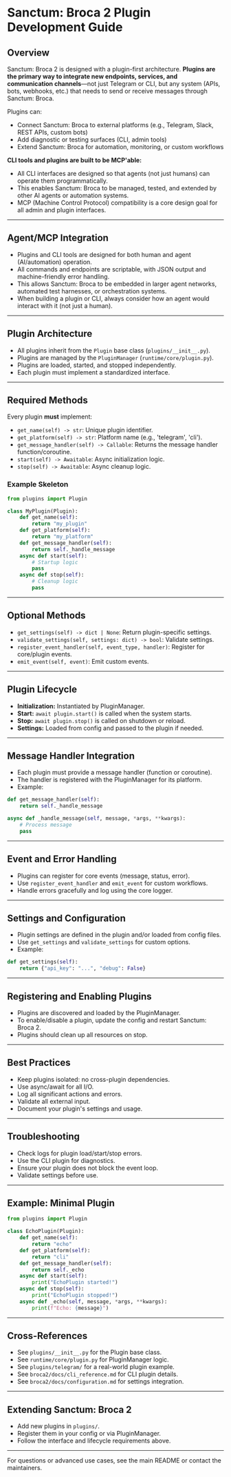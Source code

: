 # Sanctum: Broca 2 Plugin Development Guide

## Overview
Sanctum: Broca 2 is designed with a plugin-first architecture. **Plugins are the primary way to integrate new endpoints, services, and communication channels**—not just Telegram or CLI, but any system (APIs, bots, webhooks, etc.) that needs to send or receive messages through Sanctum: Broca.

Plugins can:
- Connect Sanctum: Broca to external platforms (e.g., Telegram, Slack, REST APIs, custom bots)
- Add diagnostic or testing surfaces (CLI, admin tools)
- Extend Sanctum: Broca for automation, monitoring, or custom workflows

**CLI tools and plugins are built to be MCP'able:**
- All CLI interfaces are designed so that agents (not just humans) can operate them programmatically.
- This enables Sanctum: Broca to be managed, tested, and extended by other AI agents or automation systems.
- MCP (Machine Control Protocol) compatibility is a core design goal for all admin and plugin interfaces.

---

## Agent/MCP Integration
- Plugins and CLI tools are designed for both human and agent (AI/automation) operation.
- All commands and endpoints are scriptable, with JSON output and machine-friendly error handling.
- This allows Sanctum: Broca to be embedded in larger agent networks, automated test harnesses, or orchestration systems.
- When building a plugin or CLI, always consider how an agent would interact with it (not just a human).

---

## Plugin Architecture
- All plugins inherit from the `Plugin` base class (`plugins/__init__.py`).
- Plugins are managed by the `PluginManager` (`runtime/core/plugin.py`).
- Plugins are loaded, started, and stopped independently.
- Each plugin must implement a standardized interface.

---

## Required Methods
Every plugin **must** implement:
- `get_name(self) -> str`: Unique plugin identifier.
- `get_platform(self) -> str`: Platform name (e.g., 'telegram', 'cli').
- `get_message_handler(self) -> Callable`: Returns the message handler function/coroutine.
- `start(self) -> Awaitable`: Async initialization logic.
- `stop(self) -> Awaitable`: Async cleanup logic.

### Example Skeleton
```python
from plugins import Plugin

class MyPlugin(Plugin):
    def get_name(self):
        return "my_plugin"
    def get_platform(self):
        return "my_platform"
    def get_message_handler(self):
        return self._handle_message
    async def start(self):
        # Startup logic
        pass
    async def stop(self):
        # Cleanup logic
        pass
```

---

## Optional Methods
- `get_settings(self) -> dict | None`: Return plugin-specific settings.
- `validate_settings(self, settings: dict) -> bool`: Validate settings.
- `register_event_handler(self, event_type, handler)`: Register for core/plugin events.
- `emit_event(self, event)`: Emit custom events.

---

## Plugin Lifecycle
- **Initialization:** Instantiated by PluginManager.
- **Start:** `await plugin.start()` is called when the system starts.
- **Stop:** `await plugin.stop()` is called on shutdown or reload.
- **Settings:** Loaded from config and passed to the plugin if needed.

---

## Message Handler Integration
- Each plugin must provide a message handler (function or coroutine).
- The handler is registered with the PluginManager for its platform.
- Example:
```python
def get_message_handler(self):
    return self._handle_message

async def _handle_message(self, message, *args, **kwargs):
    # Process message
    pass
```

---

## Event and Error Handling
- Plugins can register for core events (message, status, error).
- Use `register_event_handler` and `emit_event` for custom workflows.
- Handle errors gracefully and log using the core logger.

---

## Settings and Configuration
- Plugin settings are defined in the plugin and/or loaded from config files.
- Use `get_settings` and `validate_settings` for custom options.
- Example:
```python
def get_settings(self):
    return {"api_key": "...", "debug": False}
```

---

## Registering and Enabling Plugins
- Plugins are discovered and loaded by the PluginManager.
- To enable/disable a plugin, update the config and restart Sanctum: Broca 2.
- Plugins should clean up all resources on stop.

---

## Best Practices
- Keep plugins isolated: no cross-plugin dependencies.
- Use async/await for all I/O.
- Log all significant actions and errors.
- Validate all external input.
- Document your plugin's settings and usage.

---

## Troubleshooting
- Check logs for plugin load/start/stop errors.
- Use the CLI plugin for diagnostics.
- Ensure your plugin does not block the event loop.
- Validate settings before use.

---

## Example: Minimal Plugin
```python
from plugins import Plugin

class EchoPlugin(Plugin):
    def get_name(self):
        return "echo"
    def get_platform(self):
        return "cli"
    def get_message_handler(self):
        return self._echo
    async def start(self):
        print("EchoPlugin started!")
    async def stop(self):
        print("EchoPlugin stopped!")
    async def _echo(self, message, *args, **kwargs):
        print(f"Echo: {message}")
```

---

## Cross-References
- See `plugins/__init__.py` for the Plugin base class.
- See `runtime/core/plugin.py` for PluginManager logic.
- See `plugins/telegram/` for a real-world plugin example.
- See `broca2/docs/cli_reference.md` for CLI plugin details.
- See `broca2/docs/configuration.md` for settings integration.

---

## Extending Sanctum: Broca 2
- Add new plugins in `plugins/`.
- Register them in your config or via PluginManager.
- Follow the interface and lifecycle requirements above.

---

For questions or advanced use cases, see the main README or contact the maintainers. 